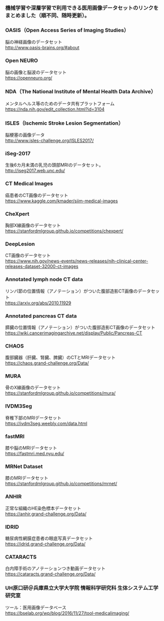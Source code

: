 ### 機械学習や深層学習で利用できる医用画像データセットのリンクをまとめました（順不同、随時更新）。

### OASIS（Open Access Series of Imaging Studies）
脳の神経画像のデータセット  
http://www.oasis-brains.org/#about  

### Open NEURO
脳の画像と脳波のデータセット  
https://openneuro.org/  

### NDA（The National Institute of Mental Health Data Archive）
メンタルヘルス等のためのデータ共有プラットフォーム  
https://nda.nih.gov/edit_collection.html?id=3104  

### ISLES（Ischemic Stroke Lesion Segmentation）
脳梗塞の画像データ  
http://www.isles-challenge.org/ISLES2017/  

### iSeg-2017
生後6カ月未満の乳児の頭部MRIのデータセット。  
http://iseg2017.web.unc.edu/  

### CT Medical Images
癌患者のCT画像のデータセット  
https://www.kaggle.com/kmader/siim-medical-images  

### CheXpert
胸部X線画像のデータセット  
https://stanfordmlgroup.github.io/competitions/chexpert/  

### DeepLesion
CT画像のデータセット  
https://www.nih.gov/news-events/news-releases/nih-clinical-center-releases-dataset-32000-ct-images  

### Annotated lymph node CT data
リンパ節の位置情報（アノテーション）がついた腹部造影CT画像のデータセット  
https://arxiv.org/abs/2010.11929  

### Annotated pancreas CT data
膵臓の位置情報（アノテーション）がついた腹部造影CT画像のデータセット  
https://wiki.cancerimagingarchive.net/display/Public/Pancreas-CT  

### CHAOS
腹部臓器（肝臓、腎臓、脾臓）のCTとMRIデータセット  
https://chaos.grand-challenge.org/Data/  

### MURA
骨のX線画像のデータセット  
https://stanfordmlgroup.github.io/competitions/mura/  

### IVDM3Seg
脊椎下部のMRIデータセット  
https://ivdm3seg.weebly.com/data.html  

### fastMRI
膝や脳のMRIデータセット  
https://fastmri.med.nyu.edu/  

### MRNet Dataset
膝のMRIデータセット  
https://stanfordmlgroup.github.io/competitions/mrnet/  

### ANHIR
正常な組織のHE染色標本データセット  
https://anhir.grand-challenge.org/Data/  

### IDRID
糖尿病性網膜症患者の眼底写真データセット  
https://idrid.grand-challenge.org/Data/  

### CATARACTS
白内障手術のアノテーションつき動画データセット  
https://cataracts.grand-challenge.org/Data/  

### UH原口研＠兵庫県立大学大学院 情報科学研究科 生体システム工学研究室
ツール：医用画像データベース  
https://bselab.org/wp/blog/2016/11/27/tool-medicalimaging/  
